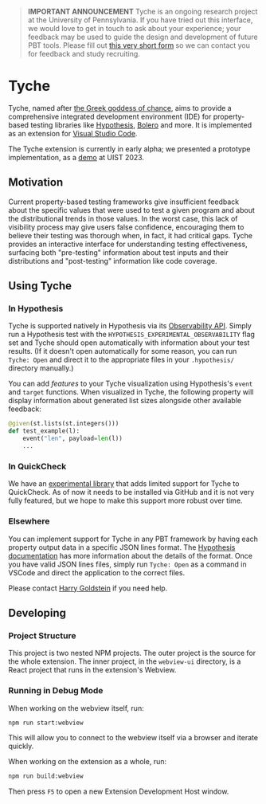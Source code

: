 > **IMPORTANT ANNOUNCEMENT** Tyche is an ongoing research project at the University of Pennsylvania.
> If you have tried out this interface, we would love to get in touch to ask about your experience;
> your feedback may be used to guide the design and development of future PBT tools.
> Please fill out [this very short form](https://forms.gle/NmtXJiqfCBNptw2LA) so we can
> contact you for feedback and study recruiting.

# Tyche

Tyche, named after [the Greek goddess of chance](https://en.wikipedia.org/wiki/Tyche), aims to
provide a comprehensive integrated development environment (IDE) for property-based testing
libraries like [Hypothesis](https://hypothesis.readthedocs.io/en/latest/),
[Bolero](https://docs.rs/bolero/latest/bolero/) and more. It is implemented as an extension for
[Visual Studio Code](https://code.visualstudio.com/).

The Tyche extension is currently in early alpha; we presented a prototype implementation, as a
[demo](https://programs.sigchi.org/uist/2023/program/session/128188) at UIST 2023.

## Motivation

Current property-based testing frameworks give insufficient feedback about the specific values that
were used to test a given program and about the distributional trends in those values. In the worst
case, this lack of visibility process may give users false confidence, encouraging them to believe
their testing was thorough when, in fact, it had critical gaps. Tyche provides an interactive
interface for understanding testing effectiveness, surfacing both "pre-testing" information about
test inputs and their distributions and "post-testing" information like code coverage.

## Using Tyche

### In Hypothesis

Tyche is supported natively in Hypothesis via its [Observability
API](https://hypothesis.readthedocs.io/en/latest/observability.html). Simply run a Hypothesis test
with the `HYPOTHESIS_EXPERIMENTAL_OBSERVABILITY` flag set and Tyche should open automatically with
information about your test results. (If it doesn't open automatically for some reason, you can run
`Tyche: Open` and direct it to the appropriate files in your `.hypothesis/` directory manually.)

You can add *features* to your Tyche visualization using Hypothesis's `event` and `target`
functions. When visualized in Tyche, the following property will display information about generated
list sizes alongside other available feedback:
```python
@given(st.lists(st.integers()))
def test_example(l):
    event("len", payload=len(l))
    ...
```

### In QuickCheck

We have an [experimental library](https://github.com/tyche-pbt/tyche-quickcheck) that adds limited
support for Tyche to QuickCheck. As of now it needs to be installed via GitHub and it is not very
fully featured, but we hope to make this support more robust over time.

### Elsewhere

You can implement support for Tyche in any PBT framework by having each property output data in a
specific JSON lines format. The [Hypothesis
documentation](https://hypothesis.readthedocs.io/en/latest/observability.html) has more information
about the details of the format. Once you have valid JSON lines files, simply run `Tyche: Open` as a
command in VSCode and direct the application to the correct files.

Please contact [Harry Goldstein](mailto:hgoldstein95@gmail.com) if you need help.

## Developing

### Project Structure

This project is two nested NPM projects. The outer project is the source for the whole extension.
The inner project, in the `webview-ui` directory, is a React project that runs in the extension's
Webview.

### Running in Debug Mode

When working on the webview itself, run:
```bash
npm run start:webview
```
This will allow you to connect to the webview itself via a browser and iterate quickly.

When working on the extension as a whole, run:
```bash
npm run build:webview
```
Then press `F5` to open a new Extension Development Host window.
